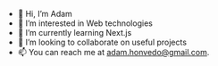- 👋 Hi, I’m Adam
- 👀 I’m interested in Web technologies
- 🌱 I’m currently learning Next.js
- 💞️ I’m looking to collaborate on useful projects
- 📫 You can reach me at adam.honvedo@gmail.com.

  

